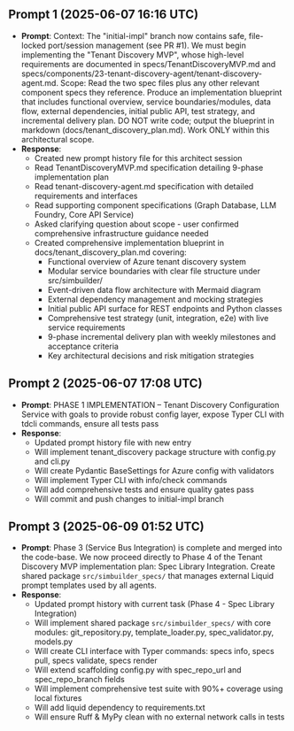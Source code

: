 ## Prompt 1 (2025-06-07 16:16 UTC)

- **Prompt**: Context: The "initial-impl" branch now contains safe, file-locked port/session
  management (see PR #1). We must begin implementing the "Tenant Discovery MVP", whose high-level
  requirements are documented in specs/TenantDiscoveryMVP.md and
  specs/components/23-tenant-discovery-agent/tenant-discovery-agent.md. Scope: Read the two spec
  files plus any other relevant component specs they reference. Produce an implementation blueprint
  that includes functional overview, service boundaries/modules, data flow, external dependencies,
  initial public API, test strategy, and incremental delivery plan. DO NOT write code; output the
  blueprint in markdown (docs/tenant_discovery_plan.md). Work ONLY within this architectural scope.
- **Response**:
  - Created new prompt history file for this architect session
  - Read TenantDiscoveryMVP.md specification detailing 9-phase implementation plan
  - Read tenant-discovery-agent.md specification with detailed requirements and interfaces
  - Read supporting component specifications (Graph Database, LLM Foundry, Core API Service)
  - Asked clarifying question about scope - user confirmed comprehensive infrastructure guidance
    needed
  - Created comprehensive implementation blueprint in docs/tenant_discovery_plan.md covering:
    - Functional overview of Azure tenant discovery system
    - Modular service boundaries with clear file structure under src/simbuilder/
    - Event-driven data flow architecture with Mermaid diagram
    - External dependency management and mocking strategies
    - Initial public API surface for REST endpoints and Python classes
    - Comprehensive test strategy (unit, integration, e2e) with live service requirements
    - 9-phase incremental delivery plan with weekly milestones and acceptance criteria
    - Key architectural decisions and risk mitigation strategies

## Prompt 2 (2025-06-07 17:08 UTC)

- **Prompt**: PHASE 1 IMPLEMENTATION – Tenant Discovery Configuration Service with goals to provide
  robust config layer, expose Typer CLI with tdcli commands, ensure all tests pass
- **Response**:
  - Updated prompt history file with new entry
  - Will implement tenant_discovery package structure with config.py and cli.py
  - Will create Pydantic BaseSettings for Azure config with validators
  - Will implement Typer CLI with info/check commands
  - Will add comprehensive tests and ensure quality gates pass
  - Will commit and push changes to initial-impl branch

## Prompt 3 (2025-06-09 01:52 UTC)

- **Prompt**: Phase 3 (Service Bus Integration) is complete and merged into the code-base. We now
  proceed directly to Phase 4 of the Tenant Discovery MVP implementation plan: Spec Library
  Integration. Create shared package `src/simbuilder_specs/` that manages external Liquid prompt
  templates used by all agents.
- **Response**:
  - Updated prompt history with current task (Phase 4 - Spec Library Integration)
  - Will implement shared package `src/simbuilder_specs/` with core modules: git_repository.py,
    template_loader.py, spec_validator.py, models.py
  - Will create CLI interface with Typer commands: specs info, specs pull, specs validate, specs
    render
  - Will extend scaffolding config.py with spec_repo_url and spec_repo_branch fields
  - Will implement comprehensive test suite with 90%+ coverage using local fixtures
  - Will add liquid dependency to requirements.txt
  - Will ensure Ruff & MyPy clean with no external network calls in tests
